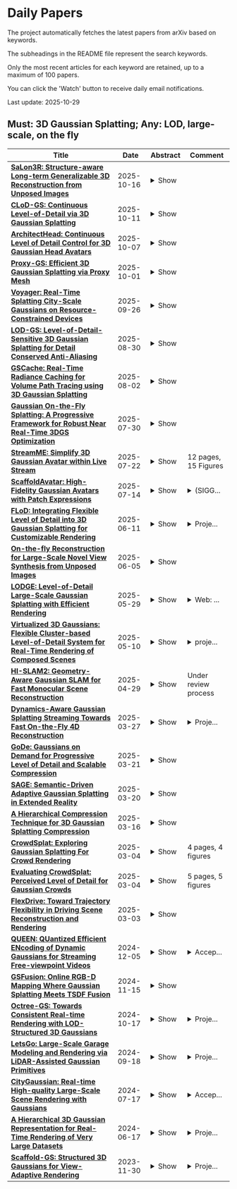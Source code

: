 # Daily Papers
The project automatically fetches the latest papers from arXiv based on keywords.

The subheadings in the README file represent the search keywords.

Only the most recent articles for each keyword are retained, up to a maximum of 100 papers.

You can click the 'Watch' button to receive daily email notifications.

Last update: 2025-10-29

## Must: 3D Gaussian Splatting; Any: LOD, large-scale, on the fly
| **Title** | **Date** | **Abstract** | **Comment** |
| --- | --- | --- | --- |
| **[SaLon3R: Structure-aware Long-term Generalizable 3D Reconstruction from Unposed Images](http://arxiv.org/abs/2510.15072v1)** | 2025-10-16 | <details><summary>Show</summary><p>Recent advances in 3D Gaussian Splatting (3DGS) have enabled generalizable, on-the-fly reconstruction of sequential input views. However, existing methods often predict per-pixel Gaussians and combine Gaussians from all views as the scene representation, leading to substantial redundancies and geometric inconsistencies in long-duration video sequences. To address this, we propose SaLon3R, a novel framework for Structure-aware, Long-term 3DGS Reconstruction. To our best knowledge, SaLon3R is the first online generalizable GS method capable of reconstructing over 50 views in over 10 FPS, with 50% to 90% redundancy removal. Our method introduces compact anchor primitives to eliminate redundancy through differentiable saliency-aware Gaussian quantization, coupled with a 3D Point Transformer that refines anchor attributes and saliency to resolve cross-frame geometric and photometric inconsistencies. Specifically, we first leverage a 3D reconstruction backbone to predict dense per-pixel Gaussians and a saliency map encoding regional geometric complexity. Redundant Gaussians are compressed into compact anchors by prioritizing high-complexity regions. The 3D Point Transformer then learns spatial structural priors in 3D space from training data to refine anchor attributes and saliency, enabling regionally adaptive Gaussian decoding for geometric fidelity. Without known camera parameters or test-time optimization, our approach effectively resolves artifacts and prunes the redundant 3DGS in a single feed-forward pass. Experiments on multiple datasets demonstrate our state-of-the-art performance on both novel view synthesis and depth estimation, demonstrating superior efficiency, robustness, and generalization ability for long-term generalizable 3D reconstruction. Project Page: https://wrld.github.io/SaLon3R/.</p></details> |  |
| **[CLoD-GS: Continuous Level-of-Detail via 3D Gaussian Splatting](http://arxiv.org/abs/2510.09997v1)** | 2025-10-11 | <details><summary>Show</summary><p>Level of Detail (LoD) is a fundamental technique in real-time computer graphics for managing the rendering costs of complex scenes while preserving visual fidelity. Traditionally, LoD is implemented using discrete levels (DLoD), where multiple, distinct versions of a model are swapped out at different distances. This long-standing paradigm, however, suffers from two major drawbacks: it requires significant storage for multiple model copies and causes jarring visual ``popping" artifacts during transitions, degrading the user experience. We argue that the explicit, primitive-based nature of the emerging 3D Gaussian Splatting (3DGS) technique enables a more ideal paradigm: Continuous LoD (CLoD). A CLoD approach facilitates smooth, seamless quality scaling within a single, unified model, thereby circumventing the core problems of DLOD. To this end, we introduce CLoD-GS, a framework that integrates a continuous LoD mechanism directly into a 3DGS representation. Our method introduces a learnable, distance-dependent decay parameter for each Gaussian primitive, which dynamically adjusts its opacity based on viewpoint proximity. This allows for the progressive and smooth filtering of less significant primitives, effectively creating a continuous spectrum of detail within one model. To train this model to be robust across all distances, we introduce a virtual distance scaling mechanism and a novel coarse-to-fine training strategy with rendered point count regularization. Our approach not only eliminates the storage overhead and visual artifacts of discrete methods but also reduces the primitive count and memory footprint of the final model. Extensive experiments demonstrate that CLoD-GS achieves smooth, quality-scalable rendering from a single model, delivering high-fidelity results across a wide range of performance targets.</p></details> |  |
| **[ArchitectHead: Continuous Level of Detail Control for 3D Gaussian Head Avatars](http://arxiv.org/abs/2510.05488v1)** | 2025-10-07 | <details><summary>Show</summary><p>3D Gaussian Splatting (3DGS) has enabled photorealistic and real-time rendering of 3D head avatars. Existing 3DGS-based avatars typically rely on tens of thousands of 3D Gaussian points (Gaussians), with the number of Gaussians fixed after training. However, many practical applications require adjustable levels of detail (LOD) to balance rendering efficiency and visual quality. In this work, we propose "ArchitectHead", the first framework for creating 3D Gaussian head avatars that support continuous control over LOD. Our key idea is to parameterize the Gaussians in a 2D UV feature space and propose a UV feature field composed of multi-level learnable feature maps to encode their latent features. A lightweight neural network-based decoder then transforms these latent features into 3D Gaussian attributes for rendering. ArchitectHead controls the number of Gaussians by dynamically resampling feature maps from the UV feature field at the desired resolutions. This method enables efficient and continuous control of LOD without retraining. Experimental results show that ArchitectHead achieves state-of-the-art (SOTA) quality in self and cross-identity reenactment tasks at the highest LOD, while maintaining near SOTA performance at lower LODs. At the lowest LOD, our method uses only 6.2\% of the Gaussians while the quality degrades moderately (L1 Loss +7.9\%, PSNR --0.97\%, SSIM --0.6\%, LPIPS Loss +24.1\%), and the rendering speed nearly doubles.</p></details> |  |
| **[Proxy-GS: Efficient 3D Gaussian Splatting via Proxy Mesh](http://arxiv.org/abs/2509.24421v2)** | 2025-10-01 | <details><summary>Show</summary><p>3D Gaussian Splatting (3DGS) has emerged as an efficient approach for achieving photorealistic rendering. Recent MLP-based variants further improve visual fidelity but introduce substantial decoding overhead during rendering. To alleviate computation cost, several pruning strategies and level-of-detail (LOD) techniques have been introduced, aiming to effectively reduce the number of Gaussian primitives in large-scale scenes. However, our analysis reveals that significant redundancy still remains due to the lack of occlusion awareness. In this work, we propose Proxy-GS, a novel pipeline that exploits a proxy to introduce Gaussian occlusion awareness from any view. At the core of our approach is a fast proxy system capable of producing precise occlusion depth maps at a resolution of 1000x1000 under 1ms. This proxy serves two roles: first, it guides the culling of anchors and Gaussians to accelerate rendering speed. Second, it guides the densification towards surfaces during training, avoiding inconsistencies in occluded regions, and improving the rendering quality. In heavily occluded scenarios, such as the MatrixCity Streets dataset, Proxy-GS not only equips MLP-based Gaussian splatting with stronger rendering capability but also achieves faster rendering speed. Specifically, it achieves more than 2.5x speedup over Octree-GS, and consistently delivers substantially higher rendering quality. Code will be public upon acceptance.</p></details> |  |
| **[Voyager: Real-Time Splatting City-Scale Gaussians on Resource-Constrained Devices](http://arxiv.org/abs/2506.02774v3)** | 2025-09-26 | <details><summary>Show</summary><p>3D Gaussian splatting (3DGS) is an emerging technique for photorealistic 3D scene rendering. However, rendering city-scale 3DGS scenes on resource-constrained mobile devices in real-time remains a significant challenge due to two compute-intensive stages: level-of-detail (LoD) search and rasterization. In this paper, we propose Voyager, an effective solution to accelerate city-scale 3DGS rendering on mobile devices. Our key insight is that, under normal user motion, the number of newly visible Gaussians within the view frustum remains roughly constant. Leveraging this temporal correlation, we propose a temporal-aware LoD search to identify the necessary Gaussians for the remaining rendering stages. For the remaining rendering process, we accelerate the bottleneck stage, rasterization, via preemptive $\alpha$-filtering. With all optimizations above, our system can deliver low-latency, city-scale 3DGS rendering on mobile devices. Compared to existing solutions, Voyager achieves up to 6.6$\times$ speedup and 85\% energy savings with superior rendering quality.</p></details> |  |
| **[LOD-GS: Level-of-Detail-Sensitive 3D Gaussian Splatting for Detail Conserved Anti-Aliasing](http://arxiv.org/abs/2507.00554v3)** | 2025-08-30 | <details><summary>Show</summary><p>Despite the advancements in quality and efficiency achieved by 3D Gaussian Splatting (3DGS) in 3D scene rendering, aliasing artifacts remain a persistent challenge. Existing approaches primarily rely on low-pass filtering to mitigate aliasing. However, these methods are not sensitive to the sampling rate, often resulting in under-filtering and over-smoothing renderings. To address this limitation, we propose LOD-GS, a Level-of-Detail-sensitive filtering framework for Gaussian Splatting, which dynamically predicts the optimal filtering strength for each 3D Gaussian primitive. Specifically, we introduce a set of basis functions to each Gaussian, which take the sampling rate as input to model appearance variations, enabling sampling-rate-sensitive filtering. These basis function parameters are jointly optimized with the 3D Gaussian in an end-to-end manner. The sampling rate is influenced by both focal length and camera distance. However, existing methods and datasets rely solely on down-sampling to simulate focal length changes for anti-aliasing evaluation, overlooking the impact of camera distance. To enable a more comprehensive assessment, we introduce a new synthetic dataset featuring objects rendered at varying camera distances. Extensive experiments on both public datasets and our newly collected dataset demonstrate that our method achieves SOTA rendering quality while effectively eliminating aliasing. The code and dataset have been open-sourced.</p></details> |  |
| **[GSCache: Real-Time Radiance Caching for Volume Path Tracing using 3D Gaussian Splatting](http://arxiv.org/abs/2507.19718v2)** | 2025-08-02 | <details><summary>Show</summary><p>Real-time path tracing is rapidly becoming the standard for rendering in entertainment and professional applications. In scientific visualization, volume rendering plays a crucial role in helping researchers analyze and interpret complex 3D data. Recently, photorealistic rendering techniques have gained popularity in scientific visualization, yet they face significant challenges. One of the most prominent issues is slow rendering performance and high pixel variance caused by Monte Carlo integration. In this work, we introduce a novel radiance caching approach for path-traced volume rendering. Our method leverages advances in volumetric scene representation and adapts 3D Gaussian splatting to function as a multi-level, path-space radiance cache. This cache is designed to be trainable on the fly, dynamically adapting to changes in scene parameters such as lighting configurations and transfer functions. By incorporating our cache, we achieve less noisy, higher-quality images without increasing rendering costs. To evaluate our approach, we compare it against a baseline path tracer that supports uniform sampling and next-event estimation and the state-of-the-art for neural radiance caching. Through both quantitative and qualitative analyses, we demonstrate that our path-space radiance cache is a robust solution that is easy to integrate and significantly enhances the rendering quality of volumetric visualization applications while maintaining comparable computational efficiency.</p></details> |  |
| **[Gaussian On-the-Fly Splatting: A Progressive Framework for Robust Near Real-Time 3DGS Optimization](http://arxiv.org/abs/2503.13086v2)** | 2025-07-30 | <details><summary>Show</summary><p>3D Gaussian Splatting (3DGS) achieves high-fidelity rendering with fast real-time performance, but existing methods rely on offline training after full Structure-from-Motion (SfM) processing. In contrast, this work introduces Gaussian on-the-fly Splatting (abbreviated as On-the-Fly GS), a progressive framework enabling near real-time 3DGS optimization during image capture. As each image arrives, its pose and sparse points are updated via On-the-Fly SfM, and newly optimized Gaussians are immediately integrated into the 3DGS field. To achieve this, we propose a progressive Local & Semi-Global optimization to prioritize the new image and its neighbors by their corresponding overlapping relationship, allowing the new image and its overlapping images to get more training. To further stabilize training across previous and new images, an adaptive learning rate schedule balances the iterations and the learning rate. Extensive experiments on multiple benchmarks show that our On-the-Fly GS reduces training time significantly, optimizing each new image in seconds with minimal rendering loss, offering one of the first practical steps toward rapid, progressive 3DGS reconstruction.</p></details> |  |
| **[StreamME: Simplify 3D Gaussian Avatar within Live Stream](http://arxiv.org/abs/2507.17029v1)** | 2025-07-22 | <details><summary>Show</summary><p>We propose StreamME, a method focuses on fast 3D avatar reconstruction. The StreamME synchronously records and reconstructs a head avatar from live video streams without any pre-cached data, enabling seamless integration of the reconstructed appearance into downstream applications. This exceptionally fast training strategy, which we refer to as on-the-fly training, is central to our approach. Our method is built upon 3D Gaussian Splatting (3DGS), eliminating the reliance on MLPs in deformable 3DGS and relying solely on geometry, which significantly improves the adaptation speed to facial expression. To further ensure high efficiency in on-the-fly training, we introduced a simplification strategy based on primary points, which distributes the point clouds more sparsely across the facial surface, optimizing points number while maintaining rendering quality. Leveraging the on-the-fly training capabilities, our method protects the facial privacy and reduces communication bandwidth in VR system or online conference. Additionally, it can be directly applied to downstream application such as animation, toonify, and relighting. Please refer to our project page for more details: https://songluchuan.github.io/StreamME/.</p></details> | 12 pages, 15 Figures |
| **[ScaffoldAvatar: High-Fidelity Gaussian Avatars with Patch Expressions](http://arxiv.org/abs/2507.10542v1)** | 2025-07-14 | <details><summary>Show</summary><p>Generating high-fidelity real-time animated sequences of photorealistic 3D head avatars is important for many graphics applications, including immersive telepresence and movies. This is a challenging problem particularly when rendering digital avatar close-ups for showing character's facial microfeatures and expressions. To capture the expressive, detailed nature of human heads, including skin furrowing and finer-scale facial movements, we propose to couple locally-defined facial expressions with 3D Gaussian splatting to enable creating ultra-high fidelity, expressive and photorealistic 3D head avatars. In contrast to previous works that operate on a global expression space, we condition our avatar's dynamics on patch-based local expression features and synthesize 3D Gaussians at a patch level. In particular, we leverage a patch-based geometric 3D face model to extract patch expressions and learn how to translate these into local dynamic skin appearance and motion by coupling the patches with anchor points of Scaffold-GS, a recent hierarchical scene representation. These anchors are then used to synthesize 3D Gaussians on-the-fly, conditioned by patch-expressions and viewing direction. We employ color-based densification and progressive training to obtain high-quality results and faster convergence for high resolution 3K training images. By leveraging patch-level expressions, ScaffoldAvatar consistently achieves state-of-the-art performance with visually natural motion, while encompassing diverse facial expressions and styles in real time.</p></details> | <details><summary>(SIGG...</summary><p>(SIGGRAPH 2025) Paper Video: https://youtu.be/VyWkgsGdbkk Project Page: https://shivangi-aneja.github.io/projects/scaffoldavatar/</p></details> |
| **[FLoD: Integrating Flexible Level of Detail into 3D Gaussian Splatting for Customizable Rendering](http://arxiv.org/abs/2408.12894v2)** | 2025-06-11 | <details><summary>Show</summary><p>3D Gaussian Splatting (3DGS) and its subsequent works are restricted to specific hardware setups, either on only low-cost or on only high-end configurations. Approaches aimed at reducing 3DGS memory usage enable rendering on low-cost GPU but compromise rendering quality, which fails to leverage the hardware capabilities in the case of higher-end GPU. Conversely, methods that enhance rendering quality require high-end GPU with large VRAM, making such methods impractical for lower-end devices with limited memory capacity. Consequently, 3DGS-based works generally assume a single hardware setup and lack the flexibility to adapt to varying hardware constraints. To overcome this limitation, we propose Flexible Level of Detail (FLoD) for 3DGS. FLoD constructs a multi-level 3DGS representation through level-specific 3D scale constraints, where each level independently reconstructs the entire scene with varying detail and GPU memory usage. A level-by-level training strategy is introduced to ensure structural consistency across levels. Furthermore, the multi-level structure of FLoD allows selective rendering of image regions at different detail levels, providing additional memory-efficient rendering options. To our knowledge, among prior works which incorporate the concept of Level of Detail (LoD) with 3DGS, FLoD is the first to follow the core principle of LoD by offering adjustable options for a broad range of GPU settings. Experiments demonstrate that FLoD provides various rendering options with trade-offs between quality and memory usage, enabling real-time rendering under diverse memory constraints. Furthermore, we show that FLoD generalizes to different 3DGS frameworks, indicating its potential for integration into future state-of-the-art developments.</p></details> | <details><summary>Proje...</summary><p>Project page: https://3dgs-flod.github.io/flod/</p></details> |
| **[On-the-fly Reconstruction for Large-Scale Novel View Synthesis from Unposed Images](http://arxiv.org/abs/2506.05558v1)** | 2025-06-05 | <details><summary>Show</summary><p>Radiance field methods such as 3D Gaussian Splatting (3DGS) allow easy reconstruction from photos, enabling free-viewpoint navigation. Nonetheless, pose estimation using Structure from Motion and 3DGS optimization can still each take between minutes and hours of computation after capture is complete. SLAM methods combined with 3DGS are fast but struggle with wide camera baselines and large scenes. We present an on-the-fly method to produce camera poses and a trained 3DGS immediately after capture. Our method can handle dense and wide-baseline captures of ordered photo sequences and large-scale scenes. To do this, we first introduce fast initial pose estimation, exploiting learned features and a GPU-friendly mini bundle adjustment. We then introduce direct sampling of Gaussian primitive positions and shapes, incrementally spawning primitives where required, significantly accelerating training. These two efficient steps allow fast and robust joint optimization of poses and Gaussian primitives. Our incremental approach handles large-scale scenes by introducing scalable radiance field construction, progressively clustering 3DGS primitives, storing them in anchors, and offloading them from the GPU. Clustered primitives are progressively merged, keeping the required scale of 3DGS at any viewpoint. We evaluate our solution on a variety of datasets and show that our solution can provide on-the-fly processing of all the capture scenarios and scene sizes we target while remaining competitive with other methods that only handle specific capture styles or scene sizes in speed, image quality, or both.</p></details> |  |
| **[LODGE: Level-of-Detail Large-Scale Gaussian Splatting with Efficient Rendering](http://arxiv.org/abs/2505.23158v1)** | 2025-05-29 | <details><summary>Show</summary><p>In this work, we present a novel level-of-detail (LOD) method for 3D Gaussian Splatting that enables real-time rendering of large-scale scenes on memory-constrained devices. Our approach introduces a hierarchical LOD representation that iteratively selects optimal subsets of Gaussians based on camera distance, thus largely reducing both rendering time and GPU memory usage. We construct each LOD level by applying a depth-aware 3D smoothing filter, followed by importance-based pruning and fine-tuning to maintain visual fidelity. To further reduce memory overhead, we partition the scene into spatial chunks and dynamically load only relevant Gaussians during rendering, employing an opacity-blending mechanism to avoid visual artifacts at chunk boundaries. Our method achieves state-of-the-art performance on both outdoor (Hierarchical 3DGS) and indoor (Zip-NeRF) datasets, delivering high-quality renderings with reduced latency and memory requirements.</p></details> | <details><summary>Web: ...</summary><p>Web: https://lodge-gs.github.io/</p></details> |
| **[Virtualized 3D Gaussians: Flexible Cluster-based Level-of-Detail System for Real-Time Rendering of Composed Scenes](http://arxiv.org/abs/2505.06523v1)** | 2025-05-10 | <details><summary>Show</summary><p>3D Gaussian Splatting (3DGS) enables the reconstruction of intricate digital 3D assets from multi-view images by leveraging a set of 3D Gaussian primitives for rendering. Its explicit and discrete representation facilitates the seamless composition of complex digital worlds, offering significant advantages over previous neural implicit methods. However, when applied to large-scale compositions, such as crowd-level scenes, it can encompass numerous 3D Gaussians, posing substantial challenges for real-time rendering. To address this, inspired by Unreal Engine 5's Nanite system, we propose Virtualized 3D Gaussians (V3DG), a cluster-based LOD solution that constructs hierarchical 3D Gaussian clusters and dynamically selects only the necessary ones to accelerate rendering speed. Our approach consists of two stages: (1) Offline Build, where hierarchical clusters are generated using a local splatting method to minimize visual differences across granularities, and (2) Online Selection, where footprint evaluation determines perceptible clusters for efficient rasterization during rendering. We curate a dataset of synthetic and real-world scenes, including objects, trees, people, and buildings, each requiring 0.1 billion 3D Gaussians to capture fine details. Experiments show that our solution balances rendering efficiency and visual quality across user-defined tolerances, facilitating downstream interactive applications that compose extensive 3DGS assets for consistent rendering performance.</p></details> | <details><summary>proje...</summary><p>project page: https://xijie-yang.github.io/V3DG/</p></details> |
| **[HI-SLAM2: Geometry-Aware Gaussian SLAM for Fast Monocular Scene Reconstruction](http://arxiv.org/abs/2411.17982v2)** | 2025-04-29 | <details><summary>Show</summary><p>We present HI-SLAM2, a geometry-aware Gaussian SLAM system that achieves fast and accurate monocular scene reconstruction using only RGB input. Existing Neural SLAM or 3DGS-based SLAM methods often trade off between rendering quality and geometry accuracy, our research demonstrates that both can be achieved simultaneously with RGB input alone. The key idea of our approach is to enhance the ability for geometry estimation by combining easy-to-obtain monocular priors with learning-based dense SLAM, and then using 3D Gaussian splatting as our core map representation to efficiently model the scene. Upon loop closure, our method ensures on-the-fly global consistency through efficient pose graph bundle adjustment and instant map updates by explicitly deforming the 3D Gaussian units based on anchored keyframe updates. Furthermore, we introduce a grid-based scale alignment strategy to maintain improved scale consistency in prior depths for finer depth details. Through extensive experiments on Replica, ScanNet, and ScanNet++, we demonstrate significant improvements over existing Neural SLAM methods and even surpass RGB-D-based methods in both reconstruction and rendering quality. The project page and source code will be made available at https://hi-slam2.github.io/.</p></details> | Under review process |
| **[Dynamics-Aware Gaussian Splatting Streaming Towards Fast On-the-Fly 4D Reconstruction](http://arxiv.org/abs/2411.14847v2)** | 2025-03-27 | <details><summary>Show</summary><p>The recent development of 3D Gaussian Splatting (3DGS) has led to great interest in 4D dynamic spatial reconstruction. Existing approaches mainly rely on full-length multi-view videos, while there has been limited exploration of online reconstruction methods that enable on-the-fly training and per-timestep streaming. Current 3DGS-based streaming methods treat the Gaussian primitives uniformly and constantly renew the densified Gaussians, thereby overlooking the difference between dynamic and static features as well as neglecting the temporal continuity in the scene. To address these limitations, we propose a novel three-stage pipeline for iterative streamable 4D dynamic spatial reconstruction. Our pipeline comprises a selective inheritance stage to preserve temporal continuity, a dynamics-aware shift stage to distinguish dynamic and static primitives and optimize their movements, and an error-guided densification stage to accommodate emerging objects. Our method achieves state-of-the-art performance in online 4D reconstruction, demonstrating the fastest on-the-fly training, superior representation quality, and real-time rendering capability. Project page: https://www.liuzhening.top/DASS</p></details> | <details><summary>Proje...</summary><p>Project page: https://www.liuzhening.top/DASS</p></details> |
| **[GoDe: Gaussians on Demand for Progressive Level of Detail and Scalable Compression](http://arxiv.org/abs/2501.13558v2)** | 2025-03-21 | <details><summary>Show</summary><p>3D Gaussian Splatting enhances real-time performance in novel view synthesis by representing scenes with mixtures of Gaussians and utilizing differentiable rasterization. However, it typically requires large storage capacity and high VRAM, demanding the design of effective pruning and compression techniques. Existing methods, while effective in some scenarios, struggle with scalability and fail to adapt models based on critical factors such as computing capabilities or bandwidth, requiring to re-train the model under different configurations. In this work, we propose a novel, model-agnostic technique that organizes Gaussians into several hierarchical layers, enabling progressive Level of Detail (LoD) strategy. This method, combined with recent approach of compression of 3DGS, allows a single model to instantly scale across several compression ratios, with minimal to none impact to quality compared to a single non-scalable model and without requiring re-training. We validate our approach on typical datasets and benchmarks, showcasing low distortion and substantial gains in terms of scalability and adaptability.</p></details> |  |
| **[SAGE: Semantic-Driven Adaptive Gaussian Splatting in Extended Reality](http://arxiv.org/abs/2503.16747v1)** | 2025-03-20 | <details><summary>Show</summary><p>3D Gaussian Splatting (3DGS) has significantly improved the efficiency and realism of three-dimensional scene visualization in several applications, ranging from robotics to eXtended Reality (XR). This work presents SAGE (Semantic-Driven Adaptive Gaussian Splatting in Extended Reality), a novel framework designed to enhance the user experience by dynamically adapting the Level of Detail (LOD) of different 3DGS objects identified via a semantic segmentation. Experimental results demonstrate how SAGE effectively reduces memory and computational overhead while keeping a desired target visual quality, thus providing a powerful optimization for interactive XR applications.</p></details> |  |
| **[A Hierarchical Compression Technique for 3D Gaussian Splatting Compression](http://arxiv.org/abs/2411.06976v2)** | 2025-03-16 | <details><summary>Show</summary><p>3D Gaussian Splatting (GS) demonstrates excellent rendering quality and generation speed in novel view synthesis. However, substantial data size poses challenges for storage and transmission, making 3D GS compression an essential technology. Current 3D GS compression research primarily focuses on developing more compact scene representations, such as converting explicit 3D GS data into implicit forms. In contrast, compression of the GS data itself has hardly been explored. To address this gap, we propose a Hierarchical GS Compression (HGSC) technique. Initially, we prune unimportant Gaussians based on importance scores derived from both global and local significance, effectively reducing redundancy while maintaining visual quality. An Octree structure is used to compress 3D positions. Based on the 3D GS Octree, we implement a hierarchical attribute compression strategy by employing a KD-tree to partition the 3D GS into multiple blocks. We apply farthest point sampling to select anchor primitives within each block and others as non-anchor primitives with varying Levels of Details (LoDs). Anchor primitives serve as reference points for predicting non-anchor primitives across different LoDs to reduce spatial redundancy. For anchor primitives, we use the region adaptive hierarchical transform to achieve near-lossless compression of various attributes. For non-anchor primitives, each is predicted based on the k-nearest anchor primitives. To further minimize prediction errors, the reconstructed LoD and anchor primitives are combined to form new anchor primitives to predict the next LoD. Our method notably achieves superior compression quality and a significant data size reduction of over 4.5 times compared to the state-of-the-art compression method on small scenes datasets.</p></details> |  |
| **[CrowdSplat: Exploring Gaussian Splatting For Crowd Rendering](http://arxiv.org/abs/2501.17792v2)** | 2025-03-04 | <details><summary>Show</summary><p>We present CrowdSplat, a novel approach that leverages 3D Gaussian Splatting for real-time, high-quality crowd rendering. Our method utilizes 3D Gaussian functions to represent animated human characters in diverse poses and outfits, which are extracted from monocular videos. We integrate Level of Detail (LoD) rendering to optimize computational efficiency and quality. The CrowdSplat framework consists of two stages: (1) avatar reconstruction and (2) crowd synthesis. The framework is also optimized for GPU memory usage to enhance scalability. Quantitative and qualitative evaluations show that CrowdSplat achieves good levels of rendering quality, memory efficiency, and computational performance. Through these experiments, we demonstrate that CrowdSplat is a viable solution for dynamic, realistic crowd simulation in real-time applications.</p></details> | 4 pages, 4 figures |
| **[Evaluating CrowdSplat: Perceived Level of Detail for Gaussian Crowds](http://arxiv.org/abs/2501.17085v2)** | 2025-03-04 | <details><summary>Show</summary><p>Efficient and realistic crowd rendering is an important element of many real-time graphics applications such as Virtual Reality (VR) and games. To this end, Levels of Detail (LOD) avatar representations such as polygonal meshes, image-based impostors, and point clouds have been proposed and evaluated. More recently, 3D Gaussian Splatting has been explored as a potential method for real-time crowd rendering. In this paper, we present a two-alternative forced choice (2AFC) experiment that aims to determine the perceived quality of 3D Gaussian avatars. Three factors were explored: Motion, LOD (i.e., #Gaussians), and the avatar height in Pixels (corresponding to the viewing distance). Participants viewed pairs of animated 3D Gaussian avatars and were tasked with choosing the most detailed one. Our findings can inform the optimization of LOD strategies in Gaussian-based crowd rendering, thereby helping to achieve efficient rendering while maintaining visual quality in real-time applications.</p></details> | 5 pages, 5 figures |
| **[FlexDrive: Toward Trajectory Flexibility in Driving Scene Reconstruction and Rendering](http://arxiv.org/abs/2502.21093v2)** | 2025-03-03 | <details><summary>Show</summary><p>Driving scene reconstruction and rendering have advanced significantly using the 3D Gaussian Splatting. However, most prior research has focused on the rendering quality along a pre-recorded vehicle path and struggles to generalize to out-of-path viewpoints, which is caused by the lack of high-quality supervision in those out-of-path views. To address this issue, we introduce an Inverse View Warping technique to create compact and high-quality images as supervision for the reconstruction of the out-of-path views, enabling high-quality rendering results for those views. For accurate and robust inverse view warping, a depth bootstrap strategy is proposed to obtain on-the-fly dense depth maps during the optimization process, overcoming the sparsity and incompleteness of LiDAR depth data. Our method achieves superior in-path and out-of-path reconstruction and rendering performance on the widely used Waymo Open dataset. In addition, a simulator-based benchmark is proposed to obtain the out-of-path ground truth and quantitatively evaluate the performance of out-of-path rendering, where our method outperforms previous methods by a significant margin.</p></details> |  |
| **[QUEEN: QUantized Efficient ENcoding of Dynamic Gaussians for Streaming Free-viewpoint Videos](http://arxiv.org/abs/2412.04469v1)** | 2024-12-05 | <details><summary>Show</summary><p>Online free-viewpoint video (FVV) streaming is a challenging problem, which is relatively under-explored. It requires incremental on-the-fly updates to a volumetric representation, fast training and rendering to satisfy real-time constraints and a small memory footprint for efficient transmission. If achieved, it can enhance user experience by enabling novel applications, e.g., 3D video conferencing and live volumetric video broadcast, among others. In this work, we propose a novel framework for QUantized and Efficient ENcoding (QUEEN) for streaming FVV using 3D Gaussian Splatting (3D-GS). QUEEN directly learns Gaussian attribute residuals between consecutive frames at each time-step without imposing any structural constraints on them, allowing for high quality reconstruction and generalizability. To efficiently store the residuals, we further propose a quantization-sparsity framework, which contains a learned latent-decoder for effectively quantizing attribute residuals other than Gaussian positions and a learned gating module to sparsify position residuals. We propose to use the Gaussian viewspace gradient difference vector as a signal to separate the static and dynamic content of the scene. It acts as a guide for effective sparsity learning and speeds up training. On diverse FVV benchmarks, QUEEN outperforms the state-of-the-art online FVV methods on all metrics. Notably, for several highly dynamic scenes, it reduces the model size to just 0.7 MB per frame while training in under 5 sec and rendering at 350 FPS. Project website is at https://research.nvidia.com/labs/amri/projects/queen</p></details> | <details><summary>Accep...</summary><p>Accepted at NeurIPS 2024, Project website: https://research.nvidia.com/labs/amri/projects/queen</p></details> |
| **[GSFusion: Online RGB-D Mapping Where Gaussian Splatting Meets TSDF Fusion](http://arxiv.org/abs/2408.12677v3)** | 2024-11-15 | <details><summary>Show</summary><p>Traditional volumetric fusion algorithms preserve the spatial structure of 3D scenes, which is beneficial for many tasks in computer vision and robotics. However, they often lack realism in terms of visualization. Emerging 3D Gaussian splatting bridges this gap, but existing Gaussian-based reconstruction methods often suffer from artifacts and inconsistencies with the underlying 3D structure, and struggle with real-time optimization, unable to provide users with immediate feedback in high quality. One of the bottlenecks arises from the massive amount of Gaussian parameters that need to be updated during optimization. Instead of using 3D Gaussian as a standalone map representation, we incorporate it into a volumetric mapping system to take advantage of geometric information and propose to use a quadtree data structure on images to drastically reduce the number of splats initialized. In this way, we simultaneously generate a compact 3D Gaussian map with fewer artifacts and a volumetric map on the fly. Our method, GSFusion, significantly enhances computational efficiency without sacrificing rendering quality, as demonstrated on both synthetic and real datasets. Code will be available at https://github.com/goldoak/GSFusion.</p></details> |  |
| **[Octree-GS: Towards Consistent Real-time Rendering with LOD-Structured 3D Gaussians](http://arxiv.org/abs/2403.17898v2)** | 2024-10-17 | <details><summary>Show</summary><p>The recent 3D Gaussian splatting (3D-GS) has shown remarkable rendering fidelity and efficiency compared to NeRF-based neural scene representations. While demonstrating the potential for real-time rendering, 3D-GS encounters rendering bottlenecks in large scenes with complex details due to an excessive number of Gaussian primitives located within the viewing frustum. This limitation is particularly noticeable in zoom-out views and can lead to inconsistent rendering speeds in scenes with varying details. Moreover, it often struggles to capture the corresponding level of details at different scales with its heuristic density control operation. Inspired by the Level-of-Detail (LOD) techniques, we introduce Octree-GS, featuring an LOD-structured 3D Gaussian approach supporting level-of-detail decomposition for scene representation that contributes to the final rendering results. Our model dynamically selects the appropriate level from the set of multi-resolution anchor points, ensuring consistent rendering performance with adaptive LOD adjustments while maintaining high-fidelity rendering results.</p></details> | <details><summary>Proje...</summary><p>Project page: https://city-super.github.io/octree-gs/</p></details> |
| **[LetsGo: Large-Scale Garage Modeling and Rendering via LiDAR-Assisted Gaussian Primitives](http://arxiv.org/abs/2404.09748v3)** | 2024-09-18 | <details><summary>Show</summary><p>Large garages are ubiquitous yet intricate scenes that present unique challenges due to their monotonous colors, repetitive patterns, reflective surfaces, and transparent vehicle glass. Conventional Structure from Motion (SfM) methods for camera pose estimation and 3D reconstruction often fail in these environments due to poor correspondence construction. To address these challenges, we introduce LetsGo, a LiDAR-assisted Gaussian splatting framework for large-scale garage modeling and rendering. We develop a handheld scanner, Polar, equipped with IMU, LiDAR, and a fisheye camera, to facilitate accurate data acquisition. Using this Polar device, we present the GarageWorld dataset, consisting of eight expansive garage scenes with diverse geometric structures, which will be made publicly available for further research. Our approach demonstrates that LiDAR point clouds collected by the Polar device significantly enhance a suite of 3D Gaussian splatting algorithms for garage scene modeling and rendering. We introduce a novel depth regularizer that effectively eliminates floating artifacts in rendered images. Additionally, we propose a multi-resolution 3D Gaussian representation designed for Level-of-Detail (LOD) rendering. This includes adapted scaling factors for individual levels and a random-resolution-level training scheme to optimize the Gaussians across different resolutions. This representation enables efficient rendering of large-scale garage scenes on lightweight devices via a web-based renderer. Experimental results on our GarageWorld dataset, as well as on ScanNet++ and KITTI-360, demonstrate the superiority of our method in terms of rendering quality and resource efficiency.</p></details> | <details><summary>Proje...</summary><p>Project Page: https://zhaofuq.github.io/LetsGo/</p></details> |
| **[CityGaussian: Real-time High-quality Large-Scale Scene Rendering with Gaussians](http://arxiv.org/abs/2404.01133v3)** | 2024-07-17 | <details><summary>Show</summary><p>The advancement of real-time 3D scene reconstruction and novel view synthesis has been significantly propelled by 3D Gaussian Splatting (3DGS). However, effectively training large-scale 3DGS and rendering it in real-time across various scales remains challenging. This paper introduces CityGaussian (CityGS), which employs a novel divide-and-conquer training approach and Level-of-Detail (LoD) strategy for efficient large-scale 3DGS training and rendering. Specifically, the global scene prior and adaptive training data selection enables efficient training and seamless fusion. Based on fused Gaussian primitives, we generate different detail levels through compression, and realize fast rendering across various scales through the proposed block-wise detail levels selection and aggregation strategy. Extensive experimental results on large-scale scenes demonstrate that our approach attains state-of-theart rendering quality, enabling consistent real-time rendering of largescale scenes across vastly different scales. Our project page is available at https://dekuliutesla.github.io/citygs/.</p></details> | <details><summary>Accep...</summary><p>Accepted by ECCV2024; Project Page: https://dekuliutesla.github.io/citygs/</p></details> |
| **[A Hierarchical 3D Gaussian Representation for Real-Time Rendering of Very Large Datasets](http://arxiv.org/abs/2406.12080v1)** | 2024-06-17 | <details><summary>Show</summary><p>Novel view synthesis has seen major advances in recent years, with 3D Gaussian splatting offering an excellent level of visual quality, fast training and real-time rendering. However, the resources needed for training and rendering inevitably limit the size of the captured scenes that can be represented with good visual quality. We introduce a hierarchy of 3D Gaussians that preserves visual quality for very large scenes, while offering an efficient Level-of-Detail (LOD) solution for efficient rendering of distant content with effective level selection and smooth transitions between levels.We introduce a divide-and-conquer approach that allows us to train very large scenes in independent chunks. We consolidate the chunks into a hierarchy that can be optimized to further improve visual quality of Gaussians merged into intermediate nodes. Very large captures typically have sparse coverage of the scene, presenting many challenges to the original 3D Gaussian splatting training method; we adapt and regularize training to account for these issues. We present a complete solution, that enables real-time rendering of very large scenes and can adapt to available resources thanks to our LOD method. We show results for captured scenes with up to tens of thousands of images with a simple and affordable rig, covering trajectories of up to several kilometers and lasting up to one hour. Project Page: https://repo-sam.inria.fr/fungraph/hierarchical-3d-gaussians/</p></details> | <details><summary>Proje...</summary><p>Project Page: https://repo-sam.inria.fr/fungraph/hierarchical-3d-gaussians/</p></details> |
| **[Scaffold-GS: Structured 3D Gaussians for View-Adaptive Rendering](http://arxiv.org/abs/2312.00109v1)** | 2023-11-30 | <details><summary>Show</summary><p>Neural rendering methods have significantly advanced photo-realistic 3D scene rendering in various academic and industrial applications. The recent 3D Gaussian Splatting method has achieved the state-of-the-art rendering quality and speed combining the benefits of both primitive-based representations and volumetric representations. However, it often leads to heavily redundant Gaussians that try to fit every training view, neglecting the underlying scene geometry. Consequently, the resulting model becomes less robust to significant view changes, texture-less area and lighting effects. We introduce Scaffold-GS, which uses anchor points to distribute local 3D Gaussians, and predicts their attributes on-the-fly based on viewing direction and distance within the view frustum. Anchor growing and pruning strategies are developed based on the importance of neural Gaussians to reliably improve the scene coverage. We show that our method effectively reduces redundant Gaussians while delivering high-quality rendering. We also demonstrates an enhanced capability to accommodate scenes with varying levels-of-detail and view-dependent observations, without sacrificing the rendering speed.</p></details> | <details><summary>Proje...</summary><p>Project page: https://city-super.github.io/scaffold-gs/</p></details> |

